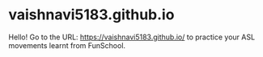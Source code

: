 # vaishnavi5183.github.io
Hello! Go to the URL: https://vaishnavi5183.github.io/ to practice your ASL movements learnt from FunSchool.
